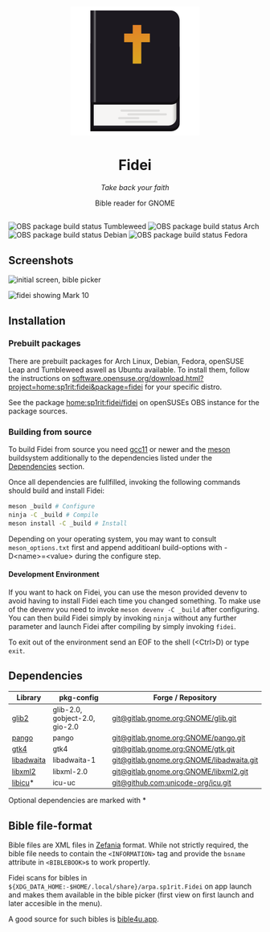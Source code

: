 <div style="text-align: center;" align="center">

![application icon](data/arpa.sp1rit.Fidei.svg)

<h1><b>Fidei</b></h1>
<p><i>Take back your faith</i></p>
<p>Bible reader for GNOME</p>
</div>


<h2></h2>

![OBS package build status Tumbleweed](https://img.shields.io/obs/home:sp1rit:fidei:nightly/fidei/openSUSE_Tumbleweed/x86_64?label=Tumbleweed&logo=opensuse&style=for-the-badge)
![OBS package build status Arch](https://img.shields.io/obs/home:sp1rit:fidei:nightly/fidei/Arch/x86_64?label=Arch&logo=archlinux&style=for-the-badge)
![OBS package build status Debian](https://img.shields.io/obs/home:sp1rit:fidei:nightly/fidei/Debian_Testing/x86_64?label=Debian&logo=debian&style=for-the-badge)
![OBS package build status Fedora](https://img.shields.io/obs/home:sp1rit:fidei:nightly/fidei/Fedora_Rawhide/x86_64?label=Fedora&logo=fedora&style=for-the-badge)

## Screenshots

![initial screen, bible picker](screenshots/init-picker.png)

![fidei showing Mark 10](screenshots/desktop.png)

## Installation

### Prebuilt packages

There are prebuilt packages for Arch Linux, Debian, Fedora, openSUSE Leap and Tumbleweed aswell as Ubuntu available.
To install them, follow the instructions on [software.opensuse.org/download.html?project=home:sp1rit:fidei&package=fidei](https://software.opensuse.org//download.html?project=home%3Asp1rit%3Afidei&package=fidei) for your specific distro.

See the package [home:sp1rit:fidei/fidei](https://build.opensuse.org/package/show/home:sp1rit:fidei/fidei) on openSUSEs OBS instance for the package sources.

### Building from source

To build Fidei from source you need [gcc11](https://gcc.gnu.org/) or newer and the [meson](https://mesonbuild.com) buildsystem additionally to the dependencies listed under the [Dependencies](#dependencies) section.

Once all dependencies are fullfilled, invoking the following commands should build and install Fidei:
```sh
meson _build # Configure
ninja -C _build # Compile
meson install -C _build # Install
```

Depending on your operating system, you may want to consult `meson_options.txt` first and append additioanl build-options with -D&lt;name&gt;=&lt;value&gt; during the configure step.

#### Development Environment

If you want to hack on Fidei, you can use the meson provided devenv to avoid having to install Fidei each time you changed something. To make use of the devenv you need to invoke `meson devenv -C _build` after configuring. You can then build Fidei simply by invoking `ninja` without any further parameter and launch Fidei after compiling by simply invoking `fidei`.

To exit out of the environment send an EOF to the shell (&lt;Ctrl&gt;D) or type `exit`.

## Dependencies

| Library                                                        | pkg-config                     | Forge / Repository     |
|----------------------------------------------------------------|--------------------------------|------------|
| [glib2](https://wiki.gnome.org/Projects/GLib)                  | glib-2.0, gobject-2.0, gio-2.0 | [git@gitlab.gnome.org:GNOME/glib.git](https://gitlab.gnome.org/GNOME/glib/)             |
| [pango](https://www.pango.org/)                                | pango                          | [git@gitlab.gnome.org:GNOME/pango.git](https://gitlab.gnome.org/GNOME/pango/)           |
| [gtk4](https://www.gtk.org/)                                   | gtk4                           | [git@gitlab.gnome.org:GNOME/gtk.git](https://gitlab.gnome.org/GNOME/gtk/)               |
| [libadwaita](https://gnome.pages.gitlab.gnome.org/libadwaita/) | libadwaita-1                   | [git@gitlab.gnome.org:GNOME/libadwaita.git](https://gitlab.gnome.org/GNOME/libadwaita/) |
| [libxml2](https://xmlsoft.org)                                 | libxml-2.0                     | [git@gitlab.gnome.org:GNOME/libxml2.git](https://gitlab.gnome.org/GNOME/libxml2/)       |
| [libicu](https://icu.unicode.org)*                             | icu-uc                         | [git@github.com:unicode-org/icu.git](https://github.com/unicode-org/icu)                |

Optional dependencies are marked with \*

## Bible file-format

Bible files are XML files in [Zefania](https://www.bgfdb.de/zefaniaxml/bml/) format. While not strictly required, the bible file needs to contain the `<INFORMATION>` tag and provide the `bsname` attribute in `<BIBLEBOOK>`s to work propertly.

Fidei scans for bibles in `${XDG_DATA_HOME:-$HOME/.local/share}/arpa.sp1rit.Fidei` on app launch and makes them available in the bible picker (first view on first launch and later accesible in the menu).

A good source for such bibles is [bible4u.app](https://bible4u.app/download.html).
